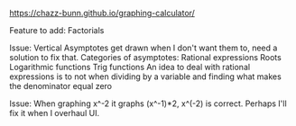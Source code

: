 https://chazz-bunn.github.io/graphing-calculator/

Feature to add: Factorials

Issue: Vertical Asymptotes get drawn when I don't want them to, need a solution to fix that.
    Categories of asymptotes:
        Rational expressions
        Roots
        Logarithmic functions
        Trig functions
    An idea to deal with rational expressions is to not when dividing by a variable and finding what makes the denominator equal zero

Issue: When graphing x^-2 it graphs (x^-1)*2, x^(-2) is correct. Perhaps I'll fix it when I overhaul UI.